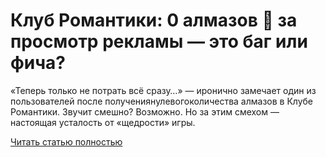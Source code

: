 # Клуб Романтики: 0 алмазов 💎 за просмотр рекламы — это баг или фича?



«Теперь только не потрать всё сразу…» — иронично замечает один из пользователей после получениянулевогоколичества алмазов в Клубе Романтики. Звучит смешно? Возможно. Но за этим смехом — настоящая усталость от «щедрости» игры.

[Читать статью полностью](https://xyberbara.com/gaming/rc-0-almazov/)
